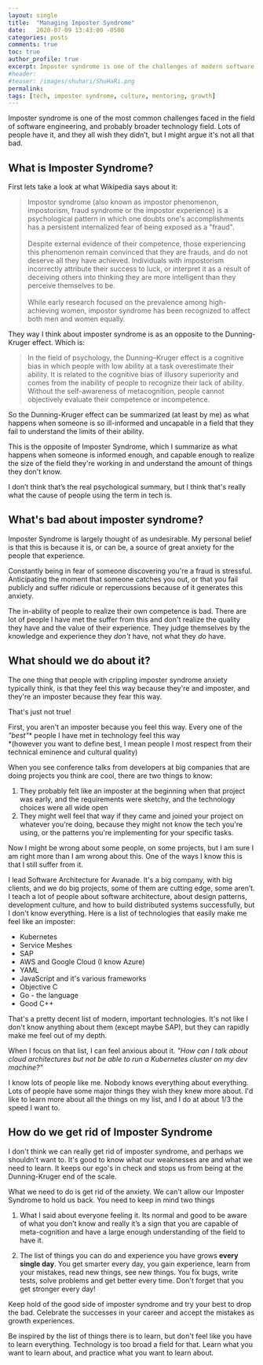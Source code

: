 ```yaml
---
layout: single
title:  "Managing Imposter Syndrome"
date:   2020-07-09 13:43:00 -0500
categories: posts
comments: true
toc: true
author_profile: true
excerpt: Imposter syndrome is one of the challenges of modern software engineering, and probably tech in general. Lots of people have it, and they all wish they didn’t, but I might argue it's not all that bad.
#header:
#teaser: /images/shuhari/ShuHaRi.png
permalink: 
tags: [tech, imposter syndrome, culture, mentoring, growth]
---
```


Imposter syndrome is one of the most common challenges faced in the field of software engineering, and probably broader technology field.
Lots of people have it, and they all wish they didn’t, but I might argue it's not all that bad.

## What is Imposter Syndrome?

First lets take a look at what Wikipedia says about it:
 
 >Impostor syndrome (also known as impostor phenomenon, impostorism, fraud syndrome or the impostor experience) is a psychological pattern in which one doubts one's accomplishments has a persistent internalized fear of being exposed as a "fraud".
 <br><br>Despite external evidence of their competence, those experiencing this phenomenon remain convinced that they are frauds, and do not deserve all they have achieved. Individuals with impostorism incorrectly attribute their success to luck, or interpret it as a result of deceiving others into thinking they are more intelligent than they perceive themselves to be. <br><br>While early research focused on the prevalence among high-achieving women, impostor syndrome has been recognized to affect both men and women equally.

They way I think about imposter syndrome is as an opposite to the Dunning-Kruger effect.
Which is:

>In the field of psychology, the Dunning–Kruger effect is a cognitive bias in which people with low ability at a task overestimate their ability. It is related to the cognitive bias of illusory superiority and comes from the inability of people to recognize their lack of ability. Without the self-awareness of metacognition, people cannot objectively evaluate their competence or incompetence.

So the Dunning-Kruger effect can be summarized (at least by me) as what happens when someone is so ill-informed and uncapable in a field that they fail to understand the limits of their ability. 

This is the opposite of Imposter Syndrome, which I summarize as what happens when someone is informed enough, and capable enough to realize the size of the field they're working in and understand the amount of things they don't know.

I don’t think that’s the real psychological summary, but I think that's really what the cause of people using the term in tech is.

## What's bad about imposter syndrome?

Imposter Syndrome is largely thought of as undesirable.
My personal belief is that this is because it is, or can be, a source of great anxiety for the people that experience.

Constantly being in fear of someone discovering you're a fraud is stressful.
Anticipating the moment that someone catches you out, or that you fail publicly and suffer ridicule or repercussions because of it generates this anxiety.

The in-ability of people to realize their own competence is bad.
There are lot of people I have met the suffer from this and don't realize the quality they have and the value of their experience.
They judge themselves by the knowledge and experience they *don't* have, not what they *do* have.

## What should we do about it?

The one thing that people with crippling imposter syndrome anxiety typically think, is that they feel this way because they're and imposter, and they're an imposter because they fear this way.

That's just not true!

First, you aren't an imposter because you feel this way.
Every one of the *"best"** people I have met in technology feel this way <br>
*(however you want to define best, I mean people I most respect from their technical eminence and cultural quality)

When you see conference talks from developers at big companies that are doing projects you think are cool, there are two things to know:

1. They probably felt like an imposter at the beginning when that project was early, and the requirements were sketchy, and the technology choices were all wide open
2. They might well feel that way if they came and joined your project on whatever you're doing, because they might not know the tech you're using, or the patterns you're implementing for your specific tasks. 

Now I might be wrong about some people, on some projects, but I am sure I am right more than I am wrong about this. One of the ways I know this is that I still suffer from it. 

I lead Software Architecture for Avanade. It's a big company, with big clients, and we do big projects, some of them are cutting edge, some aren’t.
I teach a lot of people about software architecture, about design patterns, development culture, and how to build distributed systems successfully, but I don't know everything.
Here is a list of technologies that easily make me feel like an imposter:
- Kubernetes
- Service Meshes
- SAP
- AWS and Google Cloud (I know Azure)
- YAML
- JavaScript and it's various frameworks
- Objective C
- Go - the language
- Good C++

That's a pretty decent list of modern, important technologies.
It's not like I don't know anything about them (except maybe SAP), but they can rapidly make me feel out of my depth. 

When I focus on that list, I can feel anxious about it. *"How can I talk about cloud architectures but not be able to run a Kubernetes cluster on my dev machine?"*

I know lots of people like me. Nobody knows everything about everything. Lots of people have some major things they wish they knew more about. I'd like to learn more about all the things on my list, and I do at about 1/3 the speed I want to.

## How do we get rid of Imposter Syndrome

I don't think we can really get rid of imposter syndrome, and perhaps we shouldn't want to.
It's good to know what our weaknesses are and what we need to learn.
It keeps our ego's in check and stops us from being at the Dunning-Kruger end of the scale.

What we need to do is get rid of the anxiety. We can't allow our Imposter Syndrome to hold us back.
You need to keep in mind two things

1) What I said about everyone feeling it. Its normal and good to be aware of what you don’t know and really it’s a sign that you are capable of meta-cognition and have a large enough understanding of the field to have it.

2) The list of things you can do and experience you have grows **every single day**. You get smarter every day, you gain experience, learn from your mistakes, read new things, see new things. You fix bugs, write tests, solve problems and get better every time. Don't forget that you get stronger every day!

Keep hold of the good side of imposter syndrome and try your best to drop the bad. Celebrate the successes in your career and accept the mistakes as growth experiences.

Be inspired by the list of things there is to learn, but don't feel like you have to learn everything.
Technology is too broad a field for that.
Learn what you want to learn about, and practice what you want to learn about.



